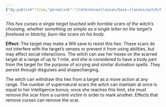 ```yaml
---
{"dg-publish":true,"permalink":"/reference/classes/base-classes/witch/hexes/common-hexes/scar-su/","dgHomeLink":true,"dgPassFrontmatter":false}
---
```


*This hex curses a single target touched with horrible scars of the witch’s choosing, whether something as simple as a single letter on the target’s forehead or blotchy, burn-like scars on his body.*

**Effect:** The target may make a Will save to resist this hex. These scars do not interfere with the target’s senses or prevent it from using abilities, but may affect social interactions. The witch can use her hexes on the scarred target at a range of up to 1 mile, and she is considered to have a body part from the target for the purpose of scrying and similar divination spells. They persist through disguises and shapechanging.

The witch can withdraw this hex from a target as a move action at any range. The number of supernatural scars the witch can maintain at once is equal to her Intelligence bonus; once she reaches this limit, she must remove the scar from a current victim in order to mark another. Effects that remove curses can remove the scar.